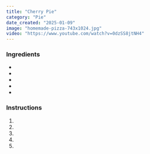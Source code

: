 ```yaml
---
title: "Cherry Pie"
category: "Pie"
date_created: "2025-01-09"
image: "homemade-pizza-743x1024.jpg"
video: "https://www.youtube.com/watch?v=0dzSS8jtNH4"
---
```

### Ingredients
- 
- 
- 
- 
- 

### Instructions
1. 
2. 
3. 
4. 
5. 